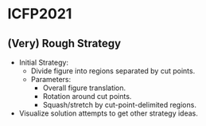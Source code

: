 # ICFP2021

## (Very) Rough Strategy
* Initial Strategy:
  * Divide figure into regions separated by cut points.
  * Parameters:
    * Overall figure translation.
    * Rotation around cut points.
    * Squash/stretch by cut-point-delimited regions.
* Visualize solution attempts to get other strategy ideas.
